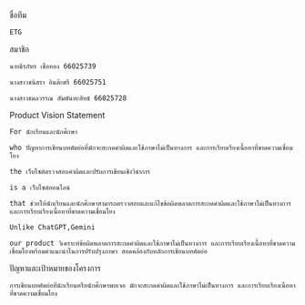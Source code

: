 ชื่อทีม 
  
    ETG
  
สมาชิก 
  
    นายธีรภัทร เชื้อทอง 66025739
  
    นางสาวชนิสรา อินต๊ะศรี 66025751
  
    นางสาวธมลวรรณ สัมพันทะสิทธ์ 66025728
  
Product Vision Statement 

    For นักเรียนและนักศึกษา
  
    who ปัญหาการเขียนบทคัดย่อที่มักจะสะกดคำผิดและใช้ภาษาไม่เป็นทางการ และการเรียบเรียงเนื้อหาที่ขาดความเชื่อมโยง
  
 	the เว็บไซต์ตรวจสอบคำผิดและปรับการเขียนเชิงวิชาการ
  
 	is a เว็บไซต์ออนไลน์
  
 	that ช่วยให้นักเรียนและนักศึกษาสามารถตรวจสอบและแก้ไขข้อผิดพลาดการสะกดคำผิดและใช้ภาษาไม่เป็นทางการ และการเรียบเรียงเนื้อหาที่ขาดความเชื่อมโยง
  
 	Unlike ChatGPT,Gemini
  
    our product วิเคราะห์ข้อผิดพลาดการสะกดคำผิดและใช้ภาษาไม่เป็นทางการ และการเรียบเรียงเนื้อหาที่ขาดความเชื่อมโยงพร้อมคำแนะนำในการปรับปรุงภาษา สอดคล้องกับหลักการเขียนบทคัดย่อ
  

ปัญหาและเป้าหมายของโครงการ

    การเขียนบทคัดย่อที่นักเรียนหรือนักศึกษาพบเจอ มักจะสะกดคำผิดและใช้ภาษาไม่เป็นทางการ และการเรียบเรียงเนื้อหาที่ขาดความเชื่อมโยง 
